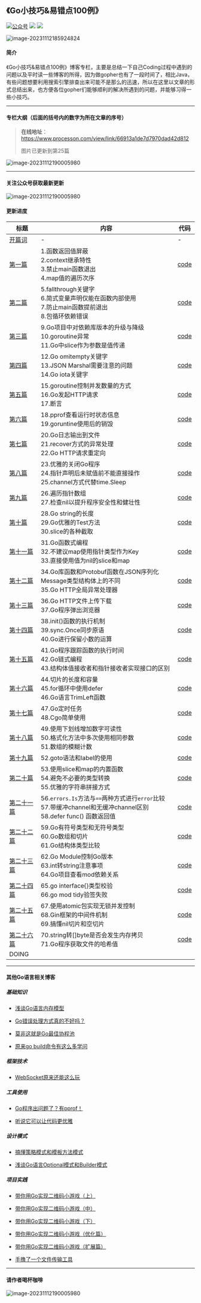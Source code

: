 ## 《Go小技巧&易错点100例》

<a href="https://github.com/ibarryyan/golang-tips-100/blob/master/img/wechat.jpg"><img src="https://img.shields.io/badge/%E5%85%AC%E4%BC%97%E5%8F%B7-%E6%89%AF%E7%BC%96%E7%A8%8B%E7%9A%84%E6%B7%A1-blue" alt="公众号"></a>
[![](https://img.shields.io/github/watchers/ibarryyan/golang-tips-100.svg?style=flat)](https://github.com/ibarryyan/golang-tips-100/watchers)
[![](https://img.shields.io/github/stars/ibarryyan/golang-tips-100.svg?style=flat)](https://github.com/ibarryyan/golang-tips-100/stargazers)

![image-20231112185924824](img/logo.png)

#### 简介

《Go小技巧&易错点100例》博客专栏，主要是总结一下自己Coding过程中遇到的问题以及平时读一些博客的所得，因为做gopher也有了一段时间了，相比Java，有些问题想要利用搜索引擎排查出来可能不是那么的迅速，所以在这里以文章的形式总结出来，也方便各位gopher们能够顺利的解决所遇到的问题，并能够习得一些小技巧。

---

#### 专栏大纲（后面的括号内的数字为所在文章的序号）

> **在线地址**：https://www.processon.com/view/link/66913a1de7d7970dad42d812
> 
> 图片已更新到第25篇

![image-20231112190005980](img/main-25end.png)

---

#### 关注公众号获取最新更新

![image-20231112190005980](img/wechat.jpg)

#### 更新进度

| 标题                                                                                                                                                                                                        | 内容                                                                                              | 代码                                                                            |
|-----------------------------------------------------------------------------------------------------------------------------------------------------------------------------------------------------------|-------------------------------------------------------------------------------------------------|-------------------------------------------------------------------------------|
| [开篇词](https://mp.weixin.qq.com/s/p4FEiaaxXn8JDEh0AfaAfA)                                                                                                                                                  | -                                                                                               | -                                                                             |
| [第一篇](https://mp.weixin.qq.com/s/2suBNq6RFN1INarY5pTkpA)                                                                                                                                                  | 1.函数返回值屏蔽<br />2.context继承特性<br />3.禁止main函数退出<br />4.map值的遍历次序                                 | [code](https://github.com/ibarryyan/golang-tips-100/tree/master/code/code_01) |
| [第二篇](https://mp.weixin.qq.com/s?__biz=MzIxNDc2ODc3MA==&mid=2247485221&idx=1&sn=35ba81fd1b3d7d029e071c2f40cfb083&chksm=97a3cac8a0d443dee4cf3615017f1ff970ad4a620db0d8a8393bc2df6c228e7361995d72fea4#rd)   | 5.fallthrough关键字<br />6.简式变量声明仅能在函数内部使用<br />7.防止main函数提前退出<br />8.包循环依赖错误                      | [code](https://github.com/ibarryyan/golang-tips-100/tree/master/code/code_02) |
| [第三篇](https://mp.weixin.qq.com/s?__biz=MzIxNDc2ODc3MA==&mid=2247485371&idx=1&sn=c0d43c4d50cb3fd198c1617742beeaa1&chksm=97a3ca56a0d44340e46742b2378e5c6ebcb32ce2edc0b8266a7356f92989c6cd2d5418e38db4#rd)   | 9.Go项目中对依赖库版本的升级与降级<br />10.goroutine异常<br />11.Go中slice作为参数是值传递                                | [code](https://github.com/ibarryyan/golang-tips-100/tree/master/code/code_03) |
| [第四篇](https://mp.weixin.qq.com/s/8irznbZxQ1tiDCyzsJJDUQ)                                                                                                                                                  | 12.Go omitempty关键字<br />13.JSON Marshal需要注意的问题<br />14.Go iota关键字                               | [code](https://github.com/ibarryyan/golang-tips-100/tree/master/code/code_04) |
| [第五篇](https://mp.weixin.qq.com/s?__biz=MzIxNDc2ODc3MA==&mid=2247485391&idx=1&sn=034608e1cc1351436ff22cb0b5ebc45b&chksm=97a3ca22a0d44334b2b1f82ea81411ff1335b352f7ad35f8179ff3f0a7cf17b2175af007b67f#rd)   | 15.goroutine控制并发数量的方式<br />16.Go发起HTTP请求<br />17.断言                                             | [code](https://github.com/ibarryyan/golang-tips-100/tree/master/code/code_05) |
| [第六篇](https://mp.weixin.qq.com/s?__biz=MzIxNDc2ODc3MA==&mid=2247485413&idx=1&sn=c6520ac6911c598f86877c4155185f35&chksm=97a3ca08a0d4431e4d1c0135cc9ee951213222c155847794338f74d5126a6278ac1659f716eb#rd)   | 18.pprof查看运行时状态信息<br />19.goruntine使用后的销毁                                                       | [code](https://github.com/ibarryyan/golang-tips-100/tree/master/code/code_06) |
| [第七篇](https://mp.weixin.qq.com/s?__biz=MzIxNDc2ODc3MA==&mid=2247485446&idx=1&sn=ac2669c690efc4373f81515160269e70&chksm=97a3c5eba0d44cfdfd8238af5682220cfd979b4ae7fae10121ebe53c122a3b8d1abf7385168c#rd)   | 20.Go日志输出到文件<br />21.recover方式的异常处理<br />22.Go HTTP请求重定向                                        | [code](https://github.com/ibarryyan/golang-tips-100/tree/master/code/code_07) |
| [第八篇](https://mp.weixin.qq.com/s?__biz=MzIxNDc2ODc3MA==&mid=2247485558&idx=1&sn=b19a67e3a47d7098219d9aacdeb2e6ab&chksm=97a3c59ba0d44c8d51e763d63d1469deab5d5ce511d19b5efaa4a576bce77e5d8326129b371e#rd)   | 23.优雅的关闭Go程序<br />24.指针声明后未赋值前不能直接操作<br />25.channel方式代替time.Sleep                              | [code](https://github.com/ibarryyan/golang-tips-100/tree/master/code/code_08) |
| [第九篇](https://mp.weixin.qq.com/s?__biz=MzIxNDc2ODc3MA==&mid=2247485574&idx=1&sn=66a307a7b05e9a6784613a1891ecb736&chksm=97a3c56ba0d44c7d747ff0a28cd647f99aee835953b617c48448ba89da3a50a087c1edcea8c8#rd)   | 26.遍历指针数组<br />27.检查nil以提升程序安全性和健壮性                                                             | [code](https://github.com/ibarryyan/golang-tips-100/tree/master/code/code_09) |
| [第十篇](https://mp.weixin.qq.com/s?__biz=MzIxNDc2ODc3MA==&mid=2247485598&idx=1&sn=4eb0ad69d6031aa83a20f8d6d9c1b534&chksm=97a3c573a0d44c656213ba1109dc34e4e4bb1f112055ffd7b048dc89a9454ccfc4bb4059d56b#rd)   | 28.Go string的长度<br />29.Go优雅的Test方法<br />30.slice的各种截取                                          | [code](https://github.com/ibarryyan/golang-tips-100/tree/master/code/code_10) |
| [第十一篇](https://mp.weixin.qq.com/s?__biz=MzIxNDc2ODc3MA==&mid=2247485631&idx=1&sn=947fcd1308b469ab6a91ebba36e8dfc1&chksm=97a3c552a0d44c44ce63df8a55402c55711e073682b428d209e21fe401a4fe4301f1b79fc9bc#rd)  | 31.Go函数式编程<br />32.不建议map使用指针类型作为Key<br />33.直接使用值为nil的slice和map                                | [code](https://github.com/ibarryyan/golang-tips-100/tree/master/code/code_11) |
| [第十二篇](https://mp.weixin.qq.com/s?__biz=MzIxNDc2ODc3MA==&mid=2247485864&idx=1&sn=ed7b74e37eff86624d38ec018426e6e8&chksm=97a3c445a0d44d532a8863cadc65d3c636974dc9c2eee76692ac189a36e52d5aa64abab68e27#rd)  | 34.Go库函数和Protobuf函数在JSON序列化Message类型结构体上的不同<br />35.Go HTTP全局异常处理器                              | [code](https://github.com/ibarryyan/golang-tips-100/tree/master/code/code_12) |
| [第十三篇](https://mp.weixin.qq.com/s?__biz=MzIxNDc2ODc3MA==&mid=2247486035&idx=1&sn=fc5570fb9cd3726cbca24330135c3f90&chksm=97a3c7bea0d44ea86884de45f9b08a0d3702d6a3b8f47db80200cdd000b623771233e1a7dda1#rd)  | 36.Go HTTP文件上传下载<br />37.Go程序弹出浏览器                                                              | [code](https://github.com/ibarryyan/golang-tips-100/tree/master/code/code_13) |
| [第十四篇](https://mp.weixin.qq.com/s?__biz=MzIxNDc2ODc3MA==&mid=2247486075&idx=1&sn=47ca00c91c513dfcbfeceb6712c87d6a&chksm=97a3c796a0d44e80c1961cd90572e3c4a8b34db33b3022c873fcee3e73ddc4cdd8682e4b4f0f#rd)  | 38.init()函数的执行机制<br />39.sync.Once同步原语<br />40.Go进行保留小数的运算                                      | [code](https://github.com/ibarryyan/golang-tips-100/tree/master/code/code_14) |
| [第十五篇](https://mp.weixin.qq.com/s?__biz=MzIxNDc2ODc3MA==&mid=2247486091&idx=1&sn=d54ef1b75d10e73a7a5d8e6c6462315b&chksm=97a3c766a0d44e708d89b2e98b6c785fddad3f333711eace422f69e97dfda0025ef4420cff8d#rd)  | 41.Go程序跟踪函数的执行时间<br />42.Go链式编程<br />43.结构体值接收者和指针接收者实现接口的区别                                    | [code](https://github.com/ibarryyan/golang-tips-100/tree/master/code/code_15) |
| [第十六篇](https://mp.weixin.qq.com/s?__biz=MzIxNDc2ODc3MA==&mid=2247486178&idx=1&sn=42542503036027f2d59a8b4d0e0ef81e&chksm=97a3c70fa0d44e19415182b85579717790ddb7880376cb106e038f8c36896371649bc80f7a11#rd)  | 44.切片的长度和容量<br />45.for循环中使用defer<br />46.Go语言TrimLeft函数                                        | [code](https://github.com/ibarryyan/golang-tips-100/tree/master/code/code_16) |
| [第十七篇](https://mp.weixin.qq.com/s?__biz=MzIxNDc2ODc3MA==&mid=2247486758&idx=1&sn=e430a3f037aa926acfad8037d28434b2&chksm=97a3c0cba0d449dd6bd626a5707f32fe2a3f6e8652ccb2b8db49539389a7208da115c6b51571#rd)  | 47.Go定时任务<br />48.Cgo简单使用                                                                       | [code](https://github.com/ibarryyan/golang-tips-100/tree/master/code/code_17) |
| [第十八篇](https://mp.weixin.qq.com/s?__biz=MzIxNDc2ODc3MA==&mid=2247487042&idx=1&sn=4811102b28eae8c8c9c88ac2e86ba97d&chksm=97a3c3afa0d44ab96b57a435a49c473afb867b83d125c4662fe8f808548b0d3cc96eaf6e46eb#rd)  | 49.使用下划线增加数字可读性<br />50.格式化方法中多次使用相同参数<br />51.数组的模糊计数                                          | [code](https://github.com/ibarryyan/golang-tips-100/tree/master/code/code_18) |
| [第十九篇](https://mp.weixin.qq.com/s?__biz=MzIxNDc2ODc3MA==&mid=2247487204&idx=1&sn=7bf189222e5ccb10b89d7da50de10714&chksm=97a3c309a0d44a1fb1212ae0aadbf2288d0bdc475cfa25c9db65e4589b5fc8b208fdf60f0e02#rd)  | 52.goto语法和label的使用                                                                              | [code](https://github.com/ibarryyan/golang-tips-100/tree/master/code/code_19) |
| [第二十篇](https://mp.weixin.qq.com/s/X02cUHcv8MtBfMYWrmuoqw)                                                                                                                                                 | 53.使用slice和map的内置函数<br />54.避免不必要的类型转换<br />55.优雅的字符串拼接方式                                       | [code](https://github.com/ibarryyan/golang-tips-100/tree/master/code/code_20) |
| [第二十一篇](https://mp.weixin.qq.com/s?__biz=MzIxNDc2ODc3MA==&mid=2247487559&idx=1&sn=de4eab08828a71e7d0344b63759eaf21&chksm=97a3ddaaa0d454bcc2088faa1473be59d6d7ce57b9d27659b33f1b454d73cb9e3e4c795e7cad#rd) | 56.`errors.Is`方法与`==`两种方式进行`error`比较<br />57.带缓冲channel和无缓冲channel区别<br />58.defer func() 函数返回值 | [code](https://github.com/ibarryyan/golang-tips-100/tree/master/code/code_21) |
| [第二十二篇](https://mp.weixin.qq.com/s/aGMyTg7HAstfrG5O9h_xjA)                                                                                                                                                | 59.Go有符号类型和无符号类型<br />60.Go数组和切片<br />61.Go结构体类型比较                                              | [code](https://github.com/ibarryyan/golang-tips-100/tree/master/code/code_22) |
| [第二十三篇](https://mp.weixin.qq.com/s?__biz=MzIxNDc2ODc3MA==&mid=2247487736&idx=1&sn=b183069cbca46cffcbdcfce7b8cc6565&chksm=97a3dd15a0d454036e9dad64c82e323c3d24d87eb0c57b75b62c862838ca57c615207c053500#rd) | 62.Go Module控制Go版本<br />63.int转string注意事项<br />64.Go项目查看mod依赖关系                                 | [code](https://github.com/ibarryyan/golang-tips-100/tree/master/code/code_23) |
| [第二十四篇](https://mp.weixin.qq.com/s/nUefNaAmi6bEAselB9QJmg)                                                                                                                                                | 65.go interface{}类型校验<br />66.go mod tidy验签失败                                                   | [code](https://github.com/ibarryyan/golang-tips-100/tree/master/code/code_24) |
| [第二十五篇](https://mp.weixin.qq.com/s/noB16PTbMmykmQKda43FPA)                                                                                                                                                | 67.使用atomic包实现无锁并发控制<br />68.Gin框架的中间件机制<br />69.搞懂nil切片和空切片                                    | [code](https://github.com/ibarryyan/golang-tips-100/tree/master/code/code_25) |
| [第二十六篇](https://mp.weixin.qq.com/s/7rA1nPan70Du3vQlEGrG8g)                                                                                                                                                | 70.string转[]byte是否会发生内存拷贝<br />71.Go程序获取文件的哈希值                                                       | [code](https://github.com/ibarryyan/golang-tips-100/tree/master/code/code_26) |
| DOING                                                                                                                                                                                                     |                                                                                                 |                                                                               |

---

#### 其他Go语言相关博客

##### 基础知识

- [浅谈Go语言内存模型](https://mp.weixin.qq.com/s?__biz=MzIxNDc2ODc3MA==&mid=2247486736&idx=1&sn=963f0ae34cbd2a10d66670e387654a81&chksm=97a3c0fda0d449eb4b850f60b444150c5d90d4111ad87b8301d89720a7a33f5ef99b915f4057#rd)

- [Go错误处理方式真的不好吗？](https://mp.weixin.qq.com/s?__biz=MzIxNDc2ODc3MA==&mid=2247485136&idx=1&sn=e27084c6d00697ef35e20922e3aaec02&chksm=97a3cb3da0d4422b30bfef8a0f0502e60a1b6f54270d27da7602323bf18798e9ba68db8fd4c2#rd)

- [莫非这就是Go最佳协程池](https://mp.weixin.qq.com/s?__biz=MzIxNDc2ODc3MA==&mid=2247487266&idx=1&sn=fcdf02e4962ff1398a721ef3208a75e9&chksm=97a3c2cfa0d44bd9e9be7e426ef3f029e655e656468515123739849c5137c2d79b9c0dd4838b#rd)

- [原来go build命令有这么多学问](https://mp.weixin.qq.com/s/GiT6S-TSouTLZVBkftswuQ)

##### 框架技术

- [WebSocket原来还能这么玩](https://mp.weixin.qq.com/s?__biz=MzIxNDc2ODc3MA==&mid=2247486120&idx=1&sn=7ae6a6cc6e14e588d76d3f92ef75fe0c&chksm=97a3c745a0d44e53f1c5e286ef9b3b4d8e0480595f5e78b57f30ecc8dad6395573475518671f#rd)

##### 工具使用

- [Go程序出问题了？有pprof！](https://mp.weixin.qq.com/s?__biz=MzIxNDc2ODc3MA==&mid=2247486824&idx=1&sn=b536c61525ad422592eee9d57796aef6&chksm=97a3c085a0d4499309e0d6d85ca4c562cf1a98cf114bb5330470fdc2b86d7dbccebb1d56ac3c#rd)

- [听说它可以让代码更优雅](https://mp.weixin.qq.com/s?__biz=MzIxNDc2ODc3MA==&mid=2247487332&idx=1&sn=e6bbe038d919af24dea28b6c19a250b6&chksm=97a3c289a0d44b9fb3f7b4353e320e33e8226c13953582ffda5cf2226cdb96efc74ccce51cae#rd)

##### 设计模式

- [搞懂策略模式和模板方法模式](https://mp.weixin.qq.com/s/8P_-KFSJvNtnkNSTx3DgAQ)

- [浅谈Go语言Optional模式和Builder模式](https://mp.weixin.qq.com/s/dGqaYg1TRhII6jytsfF1Vg)

##### 项目实践

- [带你用Go实现二维码小游戏（上）](https://mp.weixin.qq.com/s?__biz=MzIxNDc2ODc3MA==&mid=2247487822&idx=1&sn=f56e87f5a0b7b9da8d0d1c3680586217&chksm=97a3dca3a0d455b5a25666ce75be69409feeedd165fb363456e70d7a7487ab50d59de41ef53a#rd)

- [带你用Go实现二维码小游戏（中）](https://mp.weixin.qq.com/s?__biz=MzIxNDc2ODc3MA==&mid=2247487835&idx=1&sn=2dbb73c69242602f75573bbe14535fd6&chksm=97a3dcb6a0d455a0e872bb1d417d33fed433d235ad506c49eaa0a7a57c7541d57fc0e1eda58a#rd)

- [带你用Go实现二维码小游戏（下）](https://mp.weixin.qq.com/s/D5mDlqWnnoJruVZbq2e2SQ)

- [带你用Go实现二维码小游戏（优化篇）](https://mp.weixin.qq.com/s/jWe49UJckujsQntZ_il2jg)

- [带你用Go实现二维码小游戏（扩展篇）](https://mp.weixin.qq.com/s/88UJQ3s1b-_rajWbDiAFoA)

- [手撸了一个文件传输工具](https://mp.weixin.qq.com/s/TX6HnIX8L_ubYDQf48SFtA)

---

#### 请作者喝杯咖啡

![image-20231112190005980](img/wxds.png)
